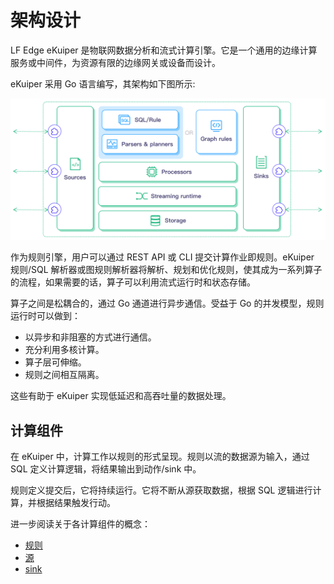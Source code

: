 # 架构设计

LF Edge eKuiper 是物联网数据分析和流式计算引擎。它是一个通用的边缘计算服务或中间件，为资源有限的边缘网关或设备而设计。

eKuiper 采用 Go 语言编写，其架构如下图所示:

![arch](../resources/arch.png)

作为规则引擎，用户可以通过 REST API 或 CLI 提交计算作业即规则。eKuiper 规则/SQL 解析器或图规则解析器将解析、规划和优化规则，使其成为一系列算子的流程，如果需要的话，算子可以利用流式运行时和状态存储。

算子之间是松耦合的，通过 Go 通道进行异步通信。受益于 Go 的并发模型，规则运行时可以做到：

- 以异步和非阻塞的方式进行通信。
- 充分利用多核计算。
- 算子层可伸缩。
- 规则之间相互隔离。

这些有助于 eKuiper 实现低延迟和高吞吐量的数据处理。

## 计算组件

在 eKuiper 中，计算工作以规则的形式呈现。规则以流的数据源为输入，通过 SQL 定义计算逻辑，将结果输出到动作/sink 中。

规则定义提交后，它将持续运行。它将不断从源获取数据，根据 SQL 逻辑进行计算，并根据结果触发行动。

进一步阅读关于各计算组件的概念：

- [规则](./rules.md)
- [源](./sources/overview.md)
- [sink](./sinks.md)